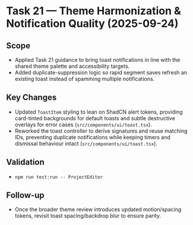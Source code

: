 # Task 21 — Theme Harmonization & Notification Quality (2025-09-24)

## Scope
- Applied Task 21 guidance to bring toast notifications in line with the shared theme palette and accessibility targets.
- Added duplicate-suppression logic so rapid segment saves refresh an existing toast instead of spamming multiple notifications.

## Key Changes
- Updated `ToastItem` styling to lean on ShadCN alert tokens, providing card-tinted backgrounds for default toasts and subtle destructive overlays for error cases (`src/components/ui/toast.tsx`).
- Reworked the toast controller to derive signatures and reuse matching IDs, preventing duplicate notifications while keeping timers and dismissal behaviour intact (`src/components/ui/toast.tsx`).

## Validation
- `npm run test:run -- ProjectEditor`

## Follow-up
- Once the broader theme review introduces updated motion/spacing tokens, revisit toast spacing/backdrop blur to ensure parity.
